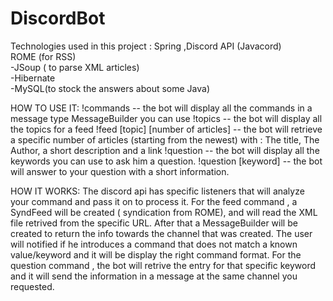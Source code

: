 # DiscordBot

Technologies used in this project :  Spring  ,Discord API (Javacord)  
ROME (for RSS)  
-JSoup ( to parse XML articles)  
-Hibernate  
-MySQL(to stock the answers about some Java)
  
 HOW TO USE IT: 
  !commands  -- the bot will display all the commands in a message type MessageBuilder you can use
  !topics    -- the bot will display all the topics for a feed
  !feed [topic] [number of articles]  -- the bot will retrieve a specific number of articles (starting from the newest) with : The title, The Author, a short description and a link
  !question  -- the bot will display all the keywords you can use to ask him a question.
  !question [keyword]  -- the bot will answer to your question with a short information.
  
  HOW IT WORKS: 
    The discord api has specific listeners that will analyze your command and pass it on to process it. For the feed command , a SyndFeed will be created ( syndication from ROME),
 and will read the XML file retrived from the specific URL. After that a MessageBuilder will be created to return the info towards the channel that was created.
    The user will notified if he introduces a command that does not match a known value/keyword and it will be display the right command format.
    For the question command , the bot will retrive the entry for that specific keyword and it will send the information in a message at the same channel you requested.
  

